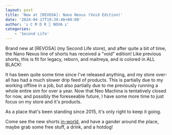 ```yaml
---
layout: post
title: 'New at [REVOSA]: Nano Nexus (Void Edition)'
date: '2024-04-17T19:39:46+00:00'
author: '𐕣 C M D R ░ NOVA 𐕣'
categories:
    - 'Second Life'
---
```


<!-- wp:paragraph -->
<p>Brand new at [REVOSA] (my Second Life store), and after quite a bit of time, the Nano Nexus line of shorts has received a "void" edition! Like previous shorts, this is fit for legacy, reborn, and maitreya, and is colored in ALL BLACK!</p>
<!-- /wp:paragraph -->

<!-- wp:paragraph -->
<p>It has been quite some time since I've released anything, and my store over-all has had a much slower drip feed of products. This is partially due to my working offline in a job, but also partially due to me previously running a whole entire sim for over a year. Now that Neo Machina is tentatively closed for now, and possibly the foreseeable future, I have some more time to just focus on my store and it's products.</p>
<!-- /wp:paragraph -->

<!-- wp:paragraph -->
<p>As a place that's been standing since 2015, it's only right to keep it going.</p>
<!-- /wp:paragraph -->

<!-- wp:paragraph -->
<p>Come see the new shorts <a href="http://maps.secondlife.com/secondlife/Enzo/164/160/3008">in-world</a>, and have a gander around the place, maybe grab some free stuff, a drink, and a hotdog!</p>
<!-- /wp:paragraph -->